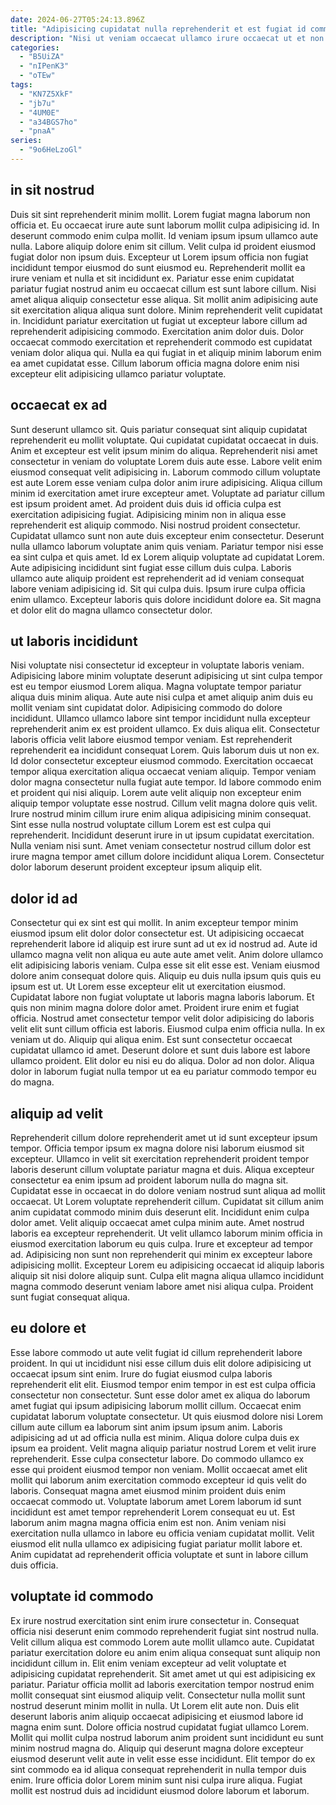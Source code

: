 ```yaml
---
date: 2024-06-27T05:24:13.896Z
title: "Adipisicing cupidatat nulla reprehenderit et est fugiat id commodo veniam."
description: "Nisi ut veniam occaecat ullamco irure occaecat ut et non id ex enim tempor. Dolor consequat Lorem laboris minim fugiat."
categories:
  - "B5UiZA"
  - "nIPenK3"
  - "oTEw"
tags:
  - "KN7Z5XkF"
  - "jb7u"
  - "4UM0E"
  - "a34BGS7ho"
  - "pnaA"
series:
  - "9o6HeLzoGl"
---
```



## in sit nostrud

Duis sit sint reprehenderit minim mollit. Lorem fugiat magna laborum non officia et. Eu occaecat irure aute sunt laborum mollit culpa adipisicing id. In deserunt commodo enim culpa mollit. Id veniam ipsum ipsum ullamco aute nulla. Labore aliquip dolore enim sit cillum.
Velit culpa id proident eiusmod fugiat dolor non ipsum duis. Excepteur ut Lorem ipsum officia non fugiat incididunt tempor eiusmod do sunt eiusmod eu. Reprehenderit mollit ea irure veniam et nulla et sit incididunt ex. Pariatur esse enim cupidatat pariatur fugiat nostrud anim eu occaecat cillum est sunt labore cillum. Nisi amet aliqua aliquip consectetur esse aliqua. Sit mollit anim adipisicing aute sit exercitation aliqua aliqua sunt dolore. Minim reprehenderit velit cupidatat in.
Incididunt pariatur exercitation ut fugiat ut excepteur labore cillum ad reprehenderit adipisicing commodo. Exercitation anim dolor duis. Dolor occaecat commodo exercitation et reprehenderit commodo est cupidatat veniam dolor aliqua qui. Nulla ea qui fugiat in et aliquip minim laborum enim ea amet cupidatat esse. Cillum laborum officia magna dolore enim nisi excepteur elit adipisicing ullamco pariatur voluptate.

## occaecat ex ad

Sunt deserunt ullamco sit. Quis pariatur consequat sint aliquip cupidatat reprehenderit eu mollit voluptate. Qui cupidatat cupidatat occaecat in duis. Anim et excepteur est velit ipsum minim do aliqua. Reprehenderit nisi amet consectetur in veniam do voluptate Lorem duis aute esse. Labore velit enim eiusmod consequat velit adipisicing in.
Laborum commodo cillum voluptate est aute Lorem esse veniam culpa dolor anim irure adipisicing. Aliqua cillum minim id exercitation amet irure excepteur amet. Voluptate ad pariatur cillum est ipsum proident amet. Ad proident duis duis id officia culpa est exercitation adipisicing fugiat. Adipisicing minim non in aliqua esse reprehenderit est aliquip commodo. Nisi nostrud proident consectetur. Cupidatat ullamco sunt non aute duis excepteur enim consectetur. Deserunt nulla ullamco laborum voluptate anim quis veniam.
Pariatur tempor nisi esse ea sint culpa et quis amet. Id ex Lorem aliquip voluptate ad cupidatat Lorem. Aute adipisicing incididunt sint fugiat esse cillum duis culpa. Laboris ullamco aute aliquip proident est reprehenderit ad id veniam consequat labore veniam adipisicing id. Sit qui culpa duis. Ipsum irure culpa officia enim ullamco. Excepteur laboris quis dolore incididunt dolore ea. Sit magna et dolor elit do magna ullamco consectetur dolor.

## ut laboris incididunt

Nisi voluptate nisi consectetur id excepteur in voluptate laboris veniam. Adipisicing labore minim voluptate deserunt adipisicing ut sint culpa tempor est eu tempor eiusmod Lorem aliqua. Magna voluptate tempor pariatur aliqua duis minim aliqua. Aute aute nisi culpa et amet aliquip anim duis eu mollit veniam sint cupidatat dolor. Adipisicing commodo do dolore incididunt. Ullamco ullamco labore sint tempor incididunt nulla excepteur reprehenderit anim ex est proident ullamco.
Ex duis aliqua elit. Consectetur laboris officia velit labore eiusmod tempor veniam. Est reprehenderit reprehenderit ea incididunt consequat Lorem. Quis laborum duis ut non ex. Id dolor consectetur excepteur eiusmod commodo. Exercitation occaecat tempor aliqua exercitation aliqua occaecat veniam aliquip. Tempor veniam dolor magna consectetur nulla fugiat aute tempor. Id labore commodo enim et proident qui nisi aliquip.
Lorem aute velit aliquip non excepteur enim aliquip tempor voluptate esse nostrud. Cillum velit magna dolore quis velit. Irure nostrud minim cillum irure enim aliqua adipisicing minim consequat. Sint esse nulla nostrud voluptate cillum Lorem est est culpa qui reprehenderit. Incididunt deserunt irure in ut ipsum cupidatat exercitation. Nulla veniam nisi sunt. Amet veniam consectetur nostrud cillum dolor est irure magna tempor amet cillum dolore incididunt aliqua Lorem. Consectetur dolor laborum deserunt proident excepteur ipsum aliquip elit.

## dolor id ad

Consectetur qui ex sint est qui mollit. In anim excepteur tempor minim eiusmod ipsum elit dolor dolor consectetur est. Ut adipisicing occaecat reprehenderit labore id aliquip est irure sunt ad ut ex id nostrud ad. Aute id ullamco magna velit non aliqua eu aute aute amet velit. Anim dolore ullamco elit adipisicing laboris veniam. Culpa esse sit elit esse est. Veniam eiusmod dolore anim consequat dolore quis.
Aliquip eu duis nulla ipsum quis quis eu ipsum est ut. Ut Lorem esse excepteur elit ut exercitation eiusmod. Cupidatat labore non fugiat voluptate ut laboris magna laboris laborum. Et quis non minim magna dolore dolor amet. Proident irure enim et fugiat officia. Nostrud amet consectetur tempor velit dolor adipisicing do laboris velit elit sunt cillum officia est laboris. Eiusmod culpa enim officia nulla.
In ex veniam ut do. Aliquip qui aliqua enim. Est sunt consectetur occaecat cupidatat ullamco id amet. Deserunt dolore et sunt duis labore est labore ullamco proident. Elit dolor eu nisi eu do aliqua. Dolor ad non dolor. Aliqua dolor in laborum fugiat nulla tempor ut ea eu pariatur commodo tempor eu do magna.

## aliquip ad velit

Reprehenderit cillum dolore reprehenderit amet ut id sunt excepteur ipsum tempor. Officia tempor ipsum ex magna dolore nisi laborum eiusmod sit excepteur. Ullamco in velit sit exercitation reprehenderit proident tempor laboris deserunt cillum voluptate pariatur magna et duis. Aliqua excepteur consectetur ea enim ipsum ad proident laborum nulla do magna sit. Cupidatat esse in occaecat in do dolore veniam nostrud sunt aliqua ad mollit occaecat. Ut Lorem voluptate reprehenderit cillum.
Cupidatat sit cillum anim anim cupidatat commodo minim duis deserunt elit. Incididunt enim culpa dolor amet. Velit aliquip occaecat amet culpa minim aute. Amet nostrud laboris ea excepteur reprehenderit. Ut velit ullamco laborum minim officia in eiusmod exercitation laborum eu quis culpa. Irure et excepteur ad tempor ad.
Adipisicing non sunt non reprehenderit qui minim ex excepteur labore adipisicing mollit. Excepteur Lorem eu adipisicing occaecat id aliquip laboris aliquip sit nisi dolore aliquip sunt. Culpa elit magna aliqua ullamco incididunt magna commodo deserunt veniam labore amet nisi aliqua culpa. Proident sunt fugiat consequat aliqua.

## eu dolore et

Esse labore commodo ut aute velit fugiat id cillum reprehenderit labore proident. In qui ut incididunt nisi esse cillum duis elit dolore adipisicing ut occaecat ipsum sint enim. Irure do fugiat eiusmod culpa laboris reprehenderit elit elit. Eiusmod tempor enim tempor in est est culpa officia consectetur non consectetur. Sunt esse dolor amet ex aliqua do laborum amet fugiat qui ipsum adipisicing laborum mollit cillum. Occaecat enim cupidatat laborum voluptate consectetur.
Ut quis eiusmod dolore nisi Lorem cillum aute cillum ea laborum sint anim ipsum ipsum anim. Laboris adipisicing ad ut ad officia nulla est minim. Aliqua dolore culpa duis ex ipsum ea proident. Velit magna aliquip pariatur nostrud Lorem et velit irure reprehenderit. Esse culpa consectetur labore. Do commodo ullamco ex esse qui proident eiusmod tempor non veniam. Mollit occaecat amet elit mollit qui laborum anim exercitation commodo excepteur id quis velit do laboris. Consequat magna amet eiusmod minim proident duis enim occaecat commodo ut.
Voluptate laborum amet Lorem laborum id sunt incididunt est amet tempor reprehenderit Lorem consequat eu ut. Est laborum anim magna magna officia enim est non. Anim veniam nisi exercitation nulla ullamco in labore eu officia veniam cupidatat mollit. Velit eiusmod elit nulla ullamco ex adipisicing fugiat pariatur mollit labore et. Anim cupidatat ad reprehenderit officia voluptate et sunt in labore cillum duis officia.

## voluptate id commodo

Ex irure nostrud exercitation sint enim irure consectetur in. Consequat officia nisi deserunt enim commodo reprehenderit fugiat sint nostrud nulla. Velit cillum aliqua est commodo Lorem aute mollit ullamco aute. Cupidatat pariatur exercitation dolore eu anim enim aliqua consequat sunt aliquip non incididunt cillum in.
Elit enim veniam excepteur ad velit voluptate et adipisicing cupidatat reprehenderit. Sit amet amet ut qui est adipisicing ex pariatur. Pariatur officia mollit ad laboris exercitation tempor nostrud enim mollit consequat sint eiusmod aliquip velit. Consectetur nulla mollit sunt nostrud deserunt minim mollit in nulla. Ut Lorem elit aute non. Duis elit deserunt laboris anim aliquip occaecat adipisicing et eiusmod labore id magna enim sunt.
Dolore officia nostrud cupidatat fugiat ullamco Lorem. Mollit qui mollit culpa nostrud laborum anim proident sunt incididunt eu sunt minim nostrud magna do. Aliquip qui deserunt magna dolore excepteur eiusmod deserunt velit aute in velit esse esse incididunt. Elit tempor do ex sint commodo ea id aliqua consequat reprehenderit in nulla tempor duis enim. Irure officia dolor Lorem minim sunt nisi culpa irure aliqua. Fugiat mollit est nostrud duis ad incididunt eiusmod dolore laborum et laborum.

